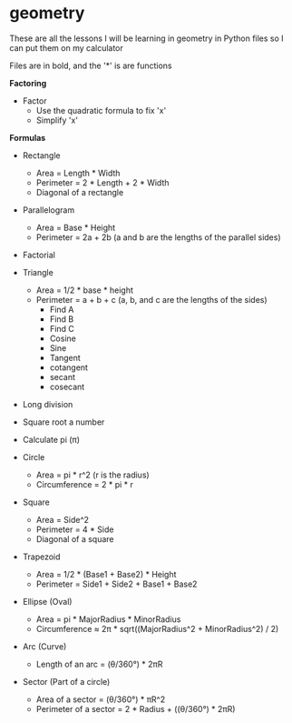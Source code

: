 # geometry
These are all the lessons I will be learning in geometry in Python files so I can put them on my calculator


Files are in bold, and the '*' is are functions

**Factoring**
- Factor
    * Use the quadratic formula to fix 'x'
    * Simplify 'x'


**Formulas**
- Rectangle
    * Area = Length * Width
    * Perimeter = 2 * Length + 2 * Width
    * Diagonal of a rectangle

- Parallelogram
    * Area = Base * Height
    * Perimeter = 2a + 2b (a and b are the lengths of the parallel sides)

- Factorial

- Triangle
    * Area = 1/2 * base * height
    * Perimeter = a + b + c (a, b, and c are the lengths of the sides)
		* Find A
		* Find B
		* Find C
		* Cosine
		* Sine
		* Tangent
		* cotangent
		* secant
		* cosecant

- Long division

- Square root a number

- Calculate pi (π)

- Circle
    * Area = pi * r^2 (r is the radius)
    * Circumference = 2 * pi * r

- Square
    * Area = Side^2
    * Perimeter = 4 * Side
    * Diagonal of a square

- Trapezoid
    * Area = 1/2 * (Base1 + Base2) * Height
    * Perimeter = Side1 + Side2 + Base1 + Base2

- Ellipse (Oval)
    * Area = pi * MajorRadius * MinorRadius
    * Circumference ≈ 2π * sqrt((MajorRadius^2 + MinorRadius^2) / 2)

- Arc (Curve)
    * Length of an arc = (θ/360°) * 2πR

- Sector (Part of a circle)
    * Area of a sector = (θ/360°) * πR^2 
    * Perimeter of a sector = 2 * Radius + ((θ/360°) * 2πR)
